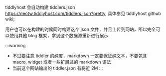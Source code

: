tiddlyhost 会自动构建 tiddlers.json https://neotw.tiddlyhost.com/tiddlers.json?pretty, 具体参见 tiddlyhost github wiki;

用户也可以在构建的时候同时构建这个 json 文件，并且上传到网站，所以完全可以使用其他 blog 框架，拿到这个数据源重新进行展示


:::warning
* 不过要注意 tiddler 的纯度，markdown 一定要保证纯文本，不要包含 macro, widget 或者一些扩展过的 markdown 语法
* 当前这个网站输出的 tiddler.json 有将近 2M
:::